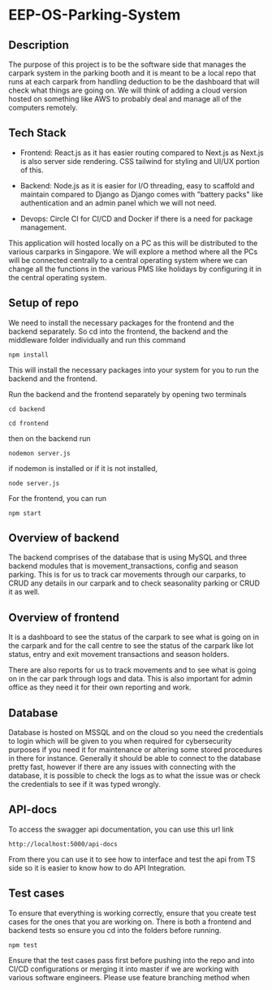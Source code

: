 # EEP-OS-Parking-System

## Description
The purpose of this project is to be the software side that manages the carpark system in the parking booth and it is meant to be a local repo that runs at each carpark from handling deduction to be the dashboard that will check what things are going on. We will think of adding a cloud version hosted on something like AWS to probably deal and manage all of the computers remotely.

## Tech Stack

- Frontend: React.js as it has easier routing compared to Next.js as Next.js is also server side rendering. CSS tailwind for styling and UI/UX portion of this.

- Backend: Node.js as it is easier for I/O threading, easy to scaffold and maintain compared to Django as Django comes with "battery packs" like authentication and an admin panel which we will not need. 

- Devops: Circle CI for CI/CD and Docker if there is a need for package management. 

This application will hosted locally on a PC as this will be distributed to the various carparks in Singapore. We will explore a method where all the PCs will be connected centrally to a central operating system where we can change all the functions in the various PMS like holidays by configuring it in the central operating system. 

## Setup of repo

We need to install the necessary packages for the frontend and the backend separately. So cd into the frontend, the backend and the middleware folder individually and run this command
```
npm install
```
This will install the necessary packages into your system for you to run the backend and the frontend.

Run the backend and the frontend separately by opening two terminals

```
cd backend
```

```
cd frontend
```

then on the backend run

```
nodemon server.js
```
if nodemon is installed or if it is not installed,

``` 
node server.js
```

For the frontend, you can run 
```
npm start
``` 

## Overview of backend
The backend comprises of the database that is using MySQL and three backend modules that is movement_transactions, config and season parking. This is for us to track car movements through our carparks, to CRUD any details in our carpark and to check seasonality parking or CRUD it as well. 

## Overview of frontend
It is a dashboard to see the status of the carpark to see what is going on in the carpark and for the call centre to see the status of the carpark like lot status, entry and exit movement transactions and season holders.  

There are also reports for us to track movements and to see what is going on in the car park through logs and data. This is also important for admin office as they need it for their own reporting and work. 

## Database
Database is hosted on MSSQL and on the cloud so you need the credentials to login which will be given to you when required for cybersecurity purposes if you need it for maintenance or altering some stored procedures in there for instance. Generally it should be able to connect to the database pretty fast, however if there are any issues with connecting with the database, it is possible to check the logs as to what the issue was or check the credentials to see if it was typed wrongly. 

## API-docs
To access the swagger api documentation, you can use this url link

```
http://localhost:5000/api-docs
```

From there you can use it to see how to interface and test the api from TS side so it is easier to know how to do API Integration. 

## Test cases
To ensure that everything is working correctly, ensure that you create test cases for the ones that you are working on. There is both a frontend and backend tests so ensure you cd into the folders before running. 

```
npm test
```

Ensure that the test cases pass first before pushing into the repo and into CI/CD configurations or merging it into master if we are working with various software engineers. Please use feature branching method when 